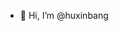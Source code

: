 - 👋 Hi, I’m @huxinbang


<!---
huxinbang/huxinbang is a ✨ special ✨ repository because its `README.md` (this file) appears on your GitHub profile.
You can click the Preview link to take a look at your changes.
--->
